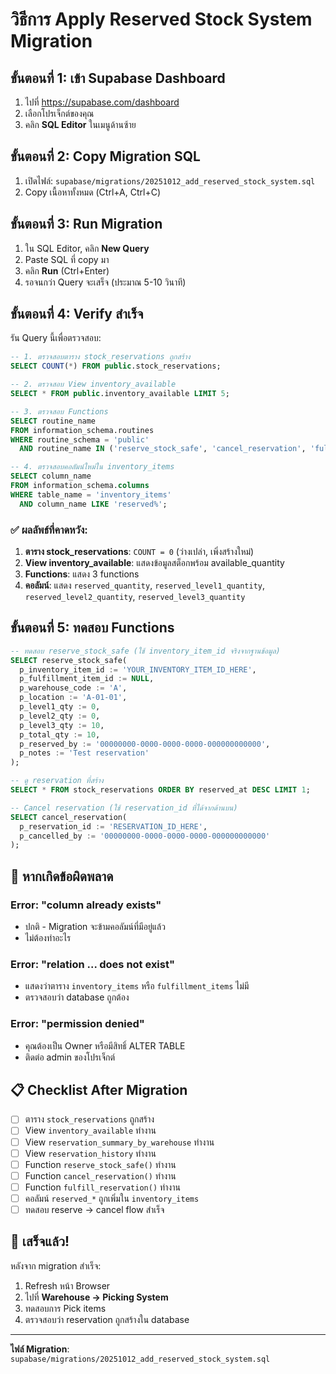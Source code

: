 # วิธีการ Apply Reserved Stock System Migration

## ขั้นตอนที่ 1: เข้า Supabase Dashboard

1. ไปที่ https://supabase.com/dashboard
2. เลือกโปรเจ็กต์ของคุณ
3. คลิก **SQL Editor** ในเมนูด้านซ้าย

## ขั้นตอนที่ 2: Copy Migration SQL

1. เปิดไฟล์: `supabase/migrations/20251012_add_reserved_stock_system.sql`
2. Copy เนื้อหาทั้งหมด (Ctrl+A, Ctrl+C)

## ขั้นตอนที่ 3: Run Migration

1. ใน SQL Editor, คลิก **New Query**
2. Paste SQL ที่ copy มา
3. คลิก **Run** (Ctrl+Enter)
4. รอจนกว่า Query จะเสร็จ (ประมาณ 5-10 วินาที)

## ขั้นตอนที่ 4: Verify สำเร็จ

รัน Query นี้เพื่อตรวจสอบ:

```sql
-- 1. ตรวจสอบตาราง stock_reservations ถูกสร้าง
SELECT COUNT(*) FROM public.stock_reservations;

-- 2. ตรวจสอบ View inventory_available
SELECT * FROM public.inventory_available LIMIT 5;

-- 3. ตรวจสอบ Functions
SELECT routine_name
FROM information_schema.routines
WHERE routine_schema = 'public'
  AND routine_name IN ('reserve_stock_safe', 'cancel_reservation', 'fulfill_reservation');

-- 4. ตรวจสอบคอลัมน์ใหม่ใน inventory_items
SELECT column_name
FROM information_schema.columns
WHERE table_name = 'inventory_items'
  AND column_name LIKE 'reserved%';
```

### ✅ ผลลัพธ์ที่คาดหวัง:

1. **ตาราง stock_reservations**: `COUNT = 0` (ว่างเปล่า, เพิ่งสร้างใหม่)
2. **View inventory_available**: แสดงข้อมูลสต็อกพร้อม available_quantity
3. **Functions**: แสดง 3 functions
4. **คอลัมน์**: แสดง `reserved_quantity`, `reserved_level1_quantity`, `reserved_level2_quantity`, `reserved_level3_quantity`

## ขั้นตอนที่ 5: ทดสอบ Functions

```sql
-- ทดสอบ reserve_stock_safe (ใช้ inventory_item_id จริงจากฐานข้อมูล)
SELECT reserve_stock_safe(
  p_inventory_item_id := 'YOUR_INVENTORY_ITEM_ID_HERE',
  p_fulfillment_item_id := NULL,
  p_warehouse_code := 'A',
  p_location := 'A-01-01',
  p_level1_qty := 0,
  p_level2_qty := 0,
  p_level3_qty := 10,
  p_total_qty := 10,
  p_reserved_by := '00000000-0000-0000-0000-000000000000',
  p_notes := 'Test reservation'
);

-- ดู reservation ที่สร้าง
SELECT * FROM stock_reservations ORDER BY reserved_at DESC LIMIT 1;

-- Cancel reservation (ใช้ reservation_id ที่ได้จากด้านบน)
SELECT cancel_reservation(
  p_reservation_id := 'RESERVATION_ID_HERE',
  p_cancelled_by := '00000000-0000-0000-0000-000000000000'
);
```

## 🚨 หากเกิดข้อผิดพลาด

### Error: "column already exists"
- ปกติ - Migration จะข้ามคอลัมน์ที่มีอยู่แล้ว
- ไม่ต้องทำอะไร

### Error: "relation ... does not exist"
- แสดงว่าตาราง `inventory_items` หรือ `fulfillment_items` ไม่มี
- ตรวจสอบว่า database ถูกต้อง

### Error: "permission denied"
- คุณต้องเป็น Owner หรือมีสิทธิ์ ALTER TABLE
- ติดต่อ admin ของโปรเจ็กต์

## 📋 Checklist After Migration

- [ ] ตาราง `stock_reservations` ถูกสร้าง
- [ ] View `inventory_available` ทำงาน
- [ ] View `reservation_summary_by_warehouse` ทำงาน
- [ ] View `reservation_history` ทำงาน
- [ ] Function `reserve_stock_safe()` ทำงาน
- [ ] Function `cancel_reservation()` ทำงาน
- [ ] Function `fulfill_reservation()` ทำงาน
- [ ] คอลัมน์ `reserved_*` ถูกเพิ่มใน `inventory_items`
- [ ] ทดสอบ reserve → cancel flow สำเร็จ

## 🎉 เสร็จแล้ว!

หลังจาก migration สำเร็จ:
1. Refresh หน้า Browser
2. ไปที่ **Warehouse → Picking System**
3. ทดสอบการ Pick items
4. ตรวจสอบว่า reservation ถูกสร้างใน database

---

**ไฟล์ Migration**: `supabase/migrations/20251012_add_reserved_stock_system.sql`
